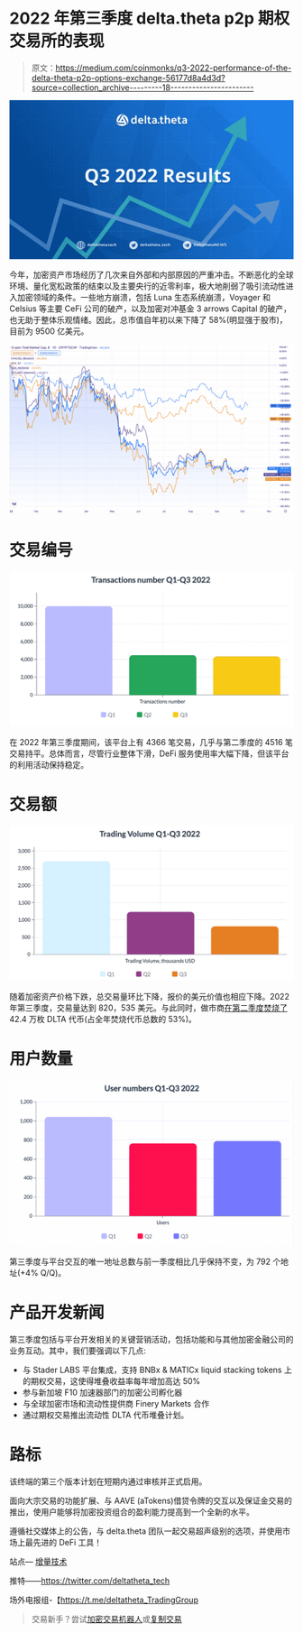 # 2022 年第三季度 delta.theta p2p 期权交易所的表现

> 原文：<https://medium.com/coinmonks/q3-2022-performance-of-the-delta-theta-p2p-options-exchange-56177d8a4d3d?source=collection_archive---------18----------------------->

![](img/07e84815a1f847a5610464f3938033c9.png)

今年，加密资产市场经历了几次来自外部和内部原因的严重冲击。不断恶化的全球环境、量化宽松政策的结束以及主要央行的近零利率，极大地削弱了吸引流动性进入加密领域的条件。一些地方崩溃，包括 Luna 生态系统崩溃，Voyager 和 Celsius 等主要 CeFi 公司的破产，以及加密对冲基金 3 arrows Capital 的破产，也无助于整体乐观情绪。因此，总市值自年初以来下降了 58%(明显强于股市)，目前为 9500 亿美元。

![](img/f5b1293c7ea2684a8128c0caad980a75.png)

# 交易编号

![](img/c773b16e520f93388b04ef188be96848.png)

在 2022 年第三季度期间，该平台上有 4366 笔交易，几乎与第二季度的 4516 笔交易持平。总体而言，尽管行业整体下滑，DeFi 服务使用率大幅下降，但该平台的利用活动保持稳定。

# 交易额

![](img/c81f1b2d1c3c06497ddf4c6a20b9094e.png)

随着加密资产价格下跌，总交易量环比下降，报价的美元价值也相应下降。2022 年第三季度，交易量达到 820，535 美元。与此同时，做市商[在第二季度焚烧了](https://etherscan.io/token/0x0000000de40dfa9b17854cbc7869d80f9f98d823?a=0x0000000000000000000000000000000000000000#tokenAnalytics)42.4 万枚 DLTA 代币(占全年焚烧代币总数的 53%)。

# 用户数量

![](img/f9b83132a176112fb9485e43a41943d3.png)

第三季度与平台交互的唯一地址总数与前一季度相比几乎保持不变，为 792 个地址(+4% Q/Q)。

# 产品开发新闻

第三季度包括与平台开发相关的关键营销活动，包括功能和与其他加密金融公司的业务互动。其中，我们要强调以下几点:

*   与 Stader LABS 平台集成，支持 BNBx & MATICx liquid stacking tokens 上的期权交易，这使得堆叠收益率每年增加高达 50%
*   参与新加坡 F10 加速器部门的加密公司孵化器
*   与全球加密市场和流动性提供商 Finery Markets 合作
*   通过期权交易推出流动性 DLTA 代币堆叠计划。

# 路标

该终端的第三个版本计划在短期内通过审核并正式启用。

面向大宗交易的功能扩展、与 AAVE (aTokens)借贷令牌的交互以及保证金交易的推出，使用户能够将加密投资组合的盈利能力提高到一个全新的水平。

遵循社交媒体上的公告，与 delta.theta 团队一起交易超声级别的选项，并使用市场上最先进的 DeFi 工具！

站点— [增量技术](https://deltatheta.tech/)

推特——https://twitter.com/deltatheta_tech

场外电报组-【https://t.me/deltatheta_TradingGroup 

> 交易新手？尝试[加密交易机器人](/coinmonks/crypto-trading-bot-c2ffce8acb2a)或[复制交易](/coinmonks/top-10-crypto-copy-trading-platforms-for-beginners-d0c37c7d698c)